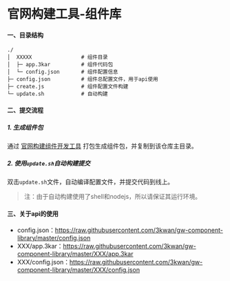 # 官网构建工具-组件库

#### 一、目录结构

```
./
│  XXXXX                # 组件目录
│  ├─ app.3kar          # 组件代码包
│  └─ config.json       # 组件配置信息
├─ config.json          # 组件总配置文件，用于api使用
├─ create.js            # 组件配置文件构建
└─ update.sh            # 自动构建
```



#### 二、提交流程

##### 1. 生成组件包

通过 [官网构建组件开发工具](http://git.3k.com/web/Tech/gw-component-builder) 打包生成组件包，并复制到该仓库主目录。

##### 2. 使用`update.sh`自动构建提交

双击`update.sh`文件，自动编译配置文件，并提交代码到线上。

> 注：由于自动构建使用了shell和nodejs，所以请保证其运行环境。



#### 三、关于api的使用

* config.json：https://raw.githubusercontent.com/3kwan/gw-component-library/master/config.json
* XXX/app.3kar：https://raw.githubusercontent.com/3kwan/gw-component-library/master/XXX/app.3kar
* XXX/config.json：https://raw.githubusercontent.com/3kwan/gw-component-library/master/XXX/config.json



